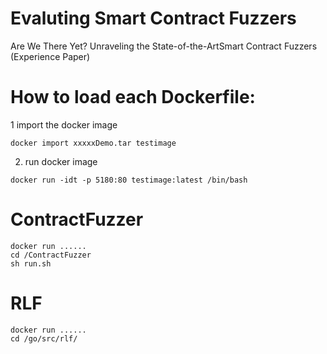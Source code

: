 # Evaluting Smart Contract Fuzzers
Are We There Yet? Unraveling the State-of-the-ArtSmart Contract Fuzzers (Experience Paper)


# How to load each Dockerfile:

1 import the docker image
```
docker import xxxxxDemo.tar testimage
```
2. run docker image
```
docker run -idt -p 5180:80 testimage:latest /bin/bash
```

# ContractFuzzer
```
docker run ......
cd /ContractFuzzer
sh run.sh
```


# RLF
```
docker run ......
cd /go/src/rlf/

```
